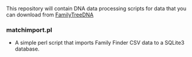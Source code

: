 This repository will contain DNA data processing scripts for data that you can download from [FamilyTreeDNA](https://www.familytreedna.com/)

### matchimport.pl
  - A simple perl script that imports Family Finder CSV data to a SQLite3 database.
